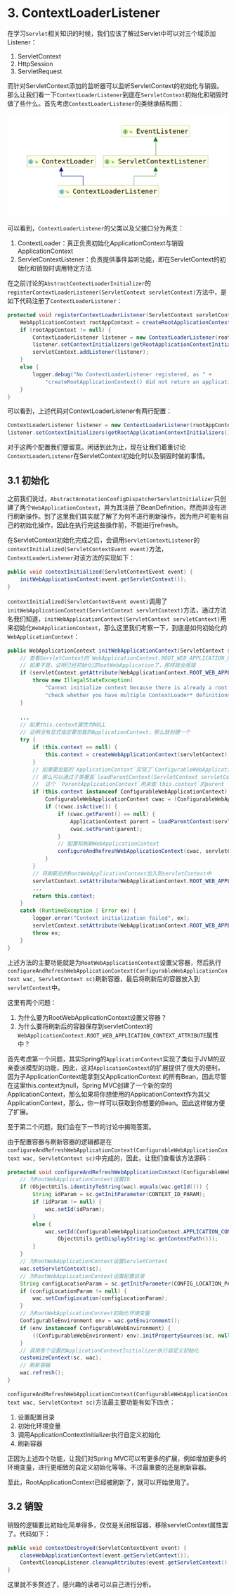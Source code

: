 # 3. ContextLoaderListener

在学习`Servlet`相关知识的时候，我们应该了解过Servlet中可以对三个域添加Listener：

1. ServletContext
2. HttpSession
3. ServletRequest

而针对ServletContext添加的监听器可以监听ServletContext的初始化与销毁。那么让我们看一下`ContextLoaderListener`到底在`ServletContext`初始化和销毁时做了些什么。首先考虑`ContextLoaderListener`的类继承结构图：

![ContextLoaderListener](./ContextLoaderListener.png)

可以看到，`ContextLoaderListener`的父类以及父接口分为两支：

1. ContextLoader：真正负责初始化ApplicationContext与销毁ApplicationContext
2. ServletContextListener：负责提供事件监听功能，即在ServletContext的初始化和销毁时调用特定方法

在之前讨论的`AbstractContextLoaderInitializer`的`registerContextLoaderListener(ServletContext servletContext)`方法中，是如下代码注册了`ContextLoaderListener`：

```java
protected void registerContextLoaderListener(ServletContext servletContext) {
    WebApplicationContext rootAppContext = createRootApplicationContext();
    if (rootAppContext != null) {
        ContextLoaderListener listener = new ContextLoaderListener(rootAppContext);
        listener.setContextInitializers(getRootApplicationContextInitializers());
        servletContext.addListener(listener);
    }
    else {
        logger.debug("No ContextLoaderListener registered, as " +
            "createRootApplicationContext() did not return an application context");
    }
}
```

可以看到，上述代码对ContextLoaderListener有两行配置：

```java
ContextLoaderListener listener = new ContextLoaderListener(rootAppContext);
listener.setContextInitializers(getRootApplicationContextInitializers());
```

对于这两个配置我们要留意。闲话到此为止，现在让我们着重讨论`ContextLoaderListener`在ServletContext初始化时以及销毁时做的事情。

## 3.1 初始化

之前我们说过，`AbstractAnnotationConfigDispatcherServletInitializer`只创建了两个`WebApplicationContext`，并为其注册了BeanDefinition，然而并没有进行刷新操作。到了这里我们其实就了解了为何不进行刷新操作，因为用户可能有自己的初始化操作，因此在执行完这些操作前，不能进行refresh。

在ServletContext初始化完成之后，会调用`ServletContextListener`的`contextInitialized(ServletContextEvent event)`方法，`ContextLoaderListener`对该方法的实现如下：

```java
public void contextInitialized(ServletContextEvent event) {
    initWebApplicationContext(event.getServletContext());
}
```

`contextInitialized(ServletContextEvent event)`调用了`initWebApplicationContext(ServletContext servletContext)`方法，通过方法名我们知道，`initWebApplicationContext(ServletContext servletContext)`用来初始化`WebApplicationContext`，那么这里我们考察一下，到底是如何初始化的`WebApplicationContext`：

```java
public WebApplicationContext initWebApplicationContext(ServletContext servletContext) {
    // 查看ServletContext的`WebApplicationContext.ROOT_WEB_APPLICATION_CONTEXT_ATTRIBUTE`属性是否为NULL
    // 如果不是，证明已经初始化过RootWebApplication了，那样就会报错
    if (servletContext.getAttribute(WebApplicationContext.ROOT_WEB_APPLICATION_CONTEXT_ATTRIBUTE) != null) {
        throw new IllegalStateException(
            "Cannot initialize context because there is already a root application context present - " +
            "check whether you have multiple ContextLoader* definitions in your web.xml!");
    }

    ...
    // 如果this.context属性为NULL
    // 证明没有显式指定要加载的ApplicationContext，那么就创建一个
    try {
        if (this.context == null) {
            this.context = createWebApplicationContext(servletContext);
        }
        // 如果要加载的`ApplicationContext`实现了`ConfigurableWebApplicationContext`
        // 那么可以通过子类覆盖`loadParentContext(ServletContext servletContext)`方法获取一个ParentApplicationContext
        //  这个 `ParentApplicationContext`用来做`this.context`的parent
        if (this.context instanceof ConfigurableWebApplicationContext) {
            ConfigurableWebApplicationContext cwac = (ConfigurableWebApplicationContext) this.context;
            if (!cwac.isActive()) {
                if (cwac.getParent() == null) {
                    ApplicationContext parent = loadParentContext(servletContext);
                    cwac.setParent(parent);
                }
                // 配置和刷新WebApplicationContext
                configureAndRefreshWebApplicationContext(cwac, servletContext);
            }
        }
        // 将刷新后的RootWebApplicationContext加入到servletContext中
        servletContext.setAttribute(WebApplicationContext.ROOT_WEB_APPLICATION_CONTEXT_ATTRIBUTE, this.context);
        ...
        return this.context;
    }
    catch (RuntimeException | Error ex) {
        logger.error("Context initialization failed", ex);
        servletContext.setAttribute(WebApplicationContext.ROOT_WEB_APPLICATION_CONTEXT_ATTRIBUTE, ex);
        throw ex;
    }
}
```

上述方法的主要功能就是为`RootWebApplicationContext`设置父容器，然后执行`configureAndRefreshWebApplicationContext(ConfigurableWebApplicationContext wac, ServletContext sc)`刷新容器，最后将刷新后的容器放入到`servletContext`中。

这里有两个问题：

1. 为什么要为RootWebApplicationContext设置父容器？
2. 为什么要将刷新后的容器保存到servletContext的`WebApplicationContext.ROOT_WEB_APPLICATION_CONTEXT_ATTRIBUTE`属性中？

首先考虑第一个问题，其实Spring的`ApplicationContext`实现了类似于JVM的双亲委派模型的功能，因此，这对`ApplicationContext`的扩展提供了很大的便利，因为子ApplicationContext能拿到父ApplicationContext
的所有Bean，因此尽管在这里this.context为null，Spring MVC创建了一个新的空的ApplicationContext，那么如果将你想使用的ApplicationContext作为其父ApplicationContext，那么，你一样可以获取到你想要的Bean。因此这样做方便了扩展。

至于第二个问题，我们会在下一节的讨论中揭晓答案。

由于配置容器与刷新容器的逻辑都是在`configureAndRefreshWebApplicationContext(ConfigurableWebApplicationContext wac, ServletContext sc)`中完成的，因此，让我们查看该方法源码：

```java
protected void configureAndRefreshWebApplicationContext(ConfigurableWebApplicationContext wac, ServletContext sc) {
    // 为RootWebApplicationContext设置ID
    if (ObjectUtils.identityToString(wac).equals(wac.getId())) {
        String idParam = sc.getInitParameter(CONTEXT_ID_PARAM);
        if (idParam != null) {
            wac.setId(idParam);
        }
        else {
            wac.setId(ConfigurableWebApplicationContext.APPLICATION_CONTEXT_ID_PREFIX +
                ObjectUtils.getDisplayString(sc.getContextPath()));
        }
    }
    // 为RootWebApplicationContext设置ServletContext
    wac.setServletContext(sc);
    // 为RootWebApplicationContext设置配置目录
    String configLocationParam = sc.getInitParameter(CONFIG_LOCATION_PARAM);
    if (configLocationParam != null) {
        wac.setConfigLocation(configLocationParam);
    }
    // 为RootWebApplicationContext初始化环境变量
    ConfigurableEnvironment env = wac.getEnvironment();
    if (env instanceof ConfigurableWebEnvironment) {
        ((ConfigurableWebEnvironment) env).initPropertySources(sc, null);
    }
    // 调用各个设置的ApplicationContextInitializer执行自定义初始化
    customizeContext(sc, wac);
    // 刷新容器
    wac.refresh();
}
```

`configureAndRefreshWebApplicationContext(ConfigurableWebApplicationContext wac, ServletContext sc)`方法最主要功能有如下四点：

1. 设置配置目录
2. 初始化环境变量
3. 调用ApplicationContextInitializer执行自定义初始化
4. 刷新容器

正因为上述四个功能，让我们对Spring MVC可以有更多的扩展，例如增加更多的环境变量，进行更细致的自定义初始化等等。不过最重要的还是刷新容器。

至此，RootApplicationContext已经被刷新了，就可以开始使用了。

## 3.2 销毁

销毁的逻辑要比初始化简单得多，仅仅是关闭根容器，移除servletContext属性罢了。代码如下：

```java
public void contextDestroyed(ServletContextEvent event) {
    closeWebApplicationContext(event.getServletContext());
    ContextCleanupListener.cleanupAttributes(event.getServletContext());
}
```

这里就不多赘述了，感兴趣的读者可以自己进行分析。

